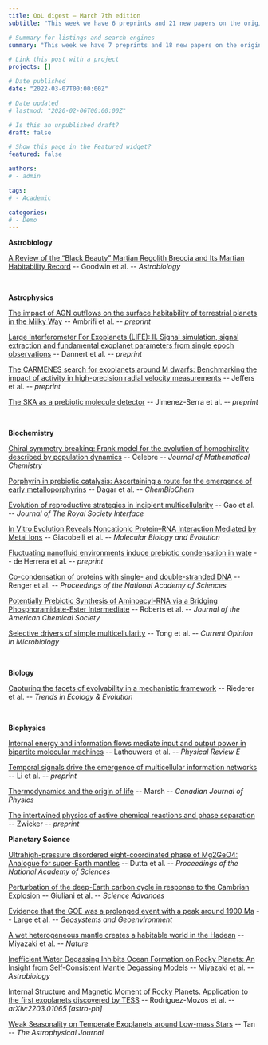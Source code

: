 ```yaml
---
title: OoL digest — March 7th edition
subtitle: "This week we have 6 preprints and 21 new papers on the origin of life. Enjoy!"

# Summary for listings and search engines
summary: "This week we have 7 preprints and 18 new papers on the origin of life. Enjoy!"

# Link this post with a project
projects: []

# Date published
date: "2022-03-07T00:00:00Z"

# Date updated
# lastmod: "2020-02-06T00:00:00Z"

# Is this an unpublished draft?
draft: false

# Show this page in the Featured widget?
featured: false

authors:
# - admin

tags:
# - Academic

categories:
# - Demo
---
```


**Astrobiology**

[A Review of the “Black Beauty” Martian Regolith Breccia and Its Martian Habitability Record](https://doi.org/10.1089/ast.2021.0069) -- Goodwin et al. -- *Astrobiology*

<br>

**Astrophysics**

[The impact of AGN outflows on the surface habitability of terrestrial planets in the Milky Way](http://arxiv.org/abs/2203.00929) -- Ambrifi et al. -- *preprint*

[Large Interferometer For Exoplanets (LIFE): II. Signal simulation, signal extraction and fundamental exoplanet parameters from single epoch observations](https://arxiv.org/abs/2203.00471v1) -- Dannert et al. -- *preprint*

[The CARMENES search for exoplanets around M dwarfs: Benchmarking the impact of activity in high-precision radial velocity measurements](https://arxiv.org/abs/2203.00415v1) -- Jeffers et al. -- *preprint*

[The SKA as a prebiotic molecule detector](http://arxiv.org/abs/2203.00534) -- Jimenez-Serra et al. -- *preprint*

<br>

**Biochemistry**

[Chiral symmetry breaking: Frank model for the evolution of homochirality described by population dynamics](https://doi.org/10.1007/s10910-022-01329-8) -- Celebre -- *Journal of Mathematical Chemistry*

[Porphyrin in prebiotic catalysis: Ascertaining a route for the emergence of early metalloporphyrins](https://doi.org/10.1002/cbic.202200013) -- Dagar et al. -- *ChemBioChem*

[Evolution of reproductive strategies in incipient multicellularity](https://doi.org/10.1098/rsif.2021.0716) -- Gao et al. -- *Journal of The Royal Society Interface*

[In Vitro Evolution Reveals Noncationic Protein–RNA Interaction Mediated by Metal Ions](https://doi.org/10.1093/molbev/msac032) -- Giacobelli et al. -- *Molecular Biology and Evolution*

[Fluctuating nanofluid environments induce prebiotic condensation in wate](https://doi.org/10.21203/rs.3.rs-1301270/v2) -- de Herrera et al. -- *preprint*

[Co-condensation of proteins with single- and double-stranded DNA](https://doi.org/10.1073/pnas.2107871119) -- Renger et al. -- *Proceedings of the National Academy of Sciences*

[Potentially Prebiotic Synthesis of Aminoacyl-RNA via a Bridging Phosphoramidate-Ester Intermediate](https://doi.org/10.1021/jacs.2c00772) -- Roberts et al. -- *Journal of the American Chemical Society*

[Selective drivers of simple multicellularity](https://doi.org/10.1016/j.mib.2022.102141) -- Tong et al. -- *Current Opinion in Microbiology*

<br>

**Biology**

[Capturing the facets of evolvability in a mechanistic framework](https://doi.org/10.1016/j.tree.2022.01.004) -- Riederer et al. -- *Trends in Ecology & Evolution*

<br>

**Biophysics**

[Internal energy and information flows mediate input and output power in bipartite molecular machines](https://doi.org/10.1103/PhysRevE.105.024136) -- Lathouwers et al. -- *Physical Review E*

[Temporal signals drive the emergence of multicellular information networks](http://arxiv.org/abs/2202.13462) -- Li et al. -- *preprint*

[Thermodynamics and the origin of life](https://doi.org/10.1139/cjp-2020-0013) -- Marsh -- *Canadian Journal of Physics*

[The intertwined physics of active chemical reactions and phase separation](http://arxiv.org/abs/2202.13646) -- Zwicker -- *preprint*

<bh>

**Planetary Science**

[Ultrahigh-pressure disordered eight-coordinated phase of Mg2GeO4: Analogue for super-Earth mantles](https://doi.org/10.1073/pnas.2114424119) -- Dutta et al. -- *Proceedings of the National Academy of Sciences*

[Perturbation of the deep-Earth carbon cycle in response to the Cambrian Explosion](https://doi.org/10.1126/sciadv.abj1325) -- Giuliani et al. -- *Science Advances*

[Evidence that the GOE was a prolonged event with a peak around 1900 Ma](https://doi.org/10.1016/j.geogeo.2022.100036) -- Large et al. -- *Geosystems and Geoenvironment*

[A wet heterogeneous mantle creates a habitable world in the Hadean](https://doi.org/10.1038/s41586-021-04371-9) -- Miyazaki et al. -- *Nature*

[Inefficient Water Degassing Inhibits Ocean Formation on Rocky Planets: An Insight from Self-Consistent Mantle Degassing Models](https://doi.org/10.1089/ast.2021.0126) -- Miyazaki et al. -- *Astrobiology*

[Internal Structure and Magnetic Moment of Rocky Planets. Application to the first exoplanets discovered by TESS](http://arxiv.org/abs/2203.01065) -- Rodríguez-Mozos et al. -- *arXiv:2203.01065 [astro-ph]*

[Weak Seasonality on Temperate Exoplanets around Low-mass Stars](https://doi.org/10.3847/1538-4357/ac4d8a) -- Tan -- *The Astrophysical Journal*

<br>
